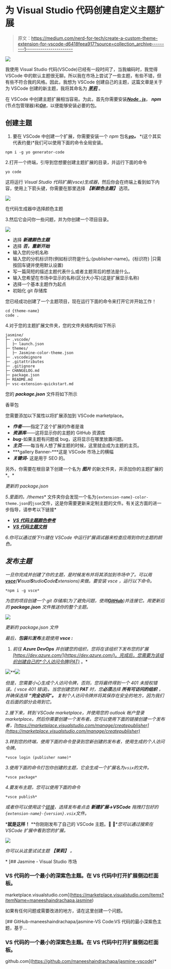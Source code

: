 # 为 Visual Studio 代码创建自定义主题扩展

> 原文：<https://medium.com/nerd-for-tech/create-a-custom-theme-extension-for-vscode-d6418feea917?source=collection_archive---------1----------------------->

![](img/193e40ac8dc50fd7b52fec6990a6356a.png)

我使用 Visual Studio 代码(VSCode)已经有一段时间了，当我编码时，我觉得 VSCode 中的默认主题很无聊。所以我在市场上尝试了一些主题，有些不错，但有些不符合我的风格。因此，我想为 VSCode 创建自己的主题，这篇文章是关于为 VSCode 创建的新主题，我将其命名为 [***茉莉***](https://marketplace.visualstudio.com/items?itemName=maneeshaindrachapa.jasmine) 。

在 VSCode 中创建主题扩展相当容易。为此，首先你需要安装[***Node . js***](https://nodejs.org/en/)， ***npm*** (节点包管理器)和[***Git***](https://git-scm.com/)，以便能够安装必要的包。

## 创建主题

1.  要在 VSCode 中创建一个扩展，你需要安装一个 *npm* 包名[***yo***](https://github.com/Microsoft/vscode-generator-code)***。*** *(这个其实代表约曼)*我们可以使用下面的命令全局安装。

```
npm i -g yo generator-code
```

2.打开一个终端，引导到您想要创建主题扩展的目录，并运行下面的命令

```
yo code
```

这将运行 *Visual Studio 代码扩展(vsce)生成器*，然后你会在终端上看到如下内容，使用上下箭头键，你需要在那里选择 ***【新颜色主题】*** 选项。

![](img/a83b1e914b3447528dde888e2f82673b.png)

在代码生成器中选择颜色主题

3.然后它会问你一些问题，并为你创建一个项目目录。

![](img/e24abfc229d57da8d55af203a9cb24ec.png)

*   选择 ***新建颜色主题***
*   选择 ***否，重新开始***
*   输入您的分机名称
*   输入您的分机标识符(例如标识符是什么:{publisher-name}。{标识符} |只需按回车键并使用默认设置)
*   写一篇简短的描述主题代表什么或者主题背后的想法是什么。
*   输入您希望在市场中显示的名称(区分大小写)(这是扩展显示名称)
*   选择一个基本主题作为起点
*   初始化 git 存储库

您已经成功创建了一个主题项目，现在运行下面的命令来打开它并开始工作！

```
cd {theme-name}
code .
```

4.对于您的主题扩展文件夹，您的文件夹结构将如下所示

```
jasmine/ 
├─ .vscode/ 
│  ├─ launch.json 
├─ themes/ 
│  ├─ Jasmine-color-theme.json 
├─ .vscodeignore 
├─ .gitattributes 
├─ .gitignore 
├─ CHANGELOG.md 
├─ package.json 
├─ README.md 
├─ vsc-extension-quickstart.md
```

您的 ***package.json*** 文件将如下所示

香草包

您需要添加以下属性以将扩展添加到 VSCode marketplace。

*   ***作者***——指定了这个扩展的作者是谁
*   ***资源库***——这将显示你的主题的 GitHub 资源库
*   ***bug***-如果主题有问题或 bug，这将显示在哪里放置问题。
*   ***主页***——每当有人想了解主题的时候，这里就会成为主题的主页。
*   ***gallery Banner-***这是 VSCode 市场上的横幅
*   ***关键词-*** 这是用于 SEO 的。

另外，你需要在根目录下创建一个名为 ***图片*** 的新文件夹，并添加你的主题扩展的*。*

*更新的 package.json*

*5.**里面的*。/themes*** 文件夹你会发现一个名为`{extension-name}-color-theme.json`的`json`文件，这是你需要更新来定制主题的文件。有关这方面的进一步指导，请参考以下链接*

*   *[***VS 代码主题颜色参考***](https://code.visualstudio.com/docs/getstarted/theme-color-reference)*
*   *[***VS 代码主题文档***](https://code.visualstudio.com/docs/extensions/themes-snippets-colorizers)*

*6.你可以通过按下`f5`键在 VSCode 中运行扩展调试器来检查应用到你的主题的颜色。*

## ***发布主题***

*一旦你完成并创建了你的主题，是时候发布并将其添加到市场中了。可以用[***vsce***](https://code.visualstudio.com/api/working-with-extensions/publishing-extension)(**V**isual**S**tudio**C**ode**E**xtensions)来做。要安装 *vsce* ，运行以下命令。*

```
*npm i -g vsce*
```

*为您的项目创建一个 git 存储库(为了避免问题，使用[***GitHub***](https://github.com/))并连接它。用更新后的 ***package.json*** 文件推送你的整个主题。*

*![](img/5862d43fc1403c4dd61632935822b19c.png)*

*更新的 package.json 文件*

*最后，**包装**和**发布**主题使用 ***vsce* :***

1.  *前往 ***Azure DevOps*** 并创建您的组织，您将在该组织下发布您的扩展[https://dev.azure.com/](https://dev.azure.com/)。完成后，您需要为该组织创建自己的*个人访问令牌(PAT)* 。*

*![](img/8caa7f6084ef719b2aec7eaeed5f3f87.png)**![](img/bf56cd54cf3aa5f8807e4176f95179a5.png)*

*但是，您需要小心生成个人访问令牌，否则，您将最终得到一个 401 未授权错误。( *vsce 401 错误*)。当您创建您的 **PAT** 时，您**必须**选择 ***所有可访问的组织*** ，并确保选择 ***“完全访问”。*** 复制个人访问令牌并将其保存在安全的地方，因为我们在后面的部分会用到它。*

*2.接下来，转到 VSCode marketplace，并使用您的 outlook 帐户登录 marketplace。然后你需要创建一个发布者。您可以使用下面的链接创建一个发布者，[https://marketplace.visualstudio.com/manage/createpublisher](https://marketplace.visualstudio.com/manage/createpublisher)*

*3.转到您的终端，使用下面的命令登录到您新创建的发布者，使用生成的个人访问令牌。*

```
*vsce login (publisher name)*
```

*3.使用下面的命令打包你创建的主题，它会生成一个扩展名为`vsix`的文件。*

```
*vsce package*
```

*4.要发布主题，您可以使用下面的命令*

```
*vsce publish*
```

*或者你可以使用这个[链接](https://marketplace.visualstudio.com/manage/publishers)，选择发布者点击 ***新建扩展→VSCode*** 拖拽打包好的`{extension-name}-{version}.vsix`文件。*

***就是这样！** **你刚刚发布了自己的 VSCode 主题。🚀 🎨**您可以通过搜索在 VSCode 扩展中看到您的扩展。*

*![](img/65fb6bef75198e0636b1c2e7bc808362.png)*

*你可以从这里试试主题 ***【茉莉】*** 。*

*[](https://marketplace.visualstudio.com/items?itemName=maneeshaindrachapa.jasmine) [## Jasmine - Visual Studio 市场

### VS 代码的一个最小的深紫色主题。在 VS 代码中打开扩展侧边栏面板。

marketplace.visualstudio.com](https://marketplace.visualstudio.com/items?itemName=maneeshaindrachapa.jasmine) 

如果有任何问题或需要改进的地方，请在这里创建一个问题。

[](https://github.com/maneeshaindrachapa/jasmine-vscode) [## GitHub-maneeshaindrachapa/jasmine-VS Code:VS 代码的最小深紫色主题，基于…

### VS 代码的一个最小的深紫色主题。在 VS 代码中打开扩展侧边栏面板。

github.com](https://github.com/maneeshaindrachapa/jasmine-vscode)*